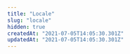 ```yaml
---
title: "Locale"
slug: "locale"
hidden: true
createdAt: "2021-07-05T14:05:30.301Z"
updatedAt: "2021-07-05T14:05:30.301Z"
---
```

